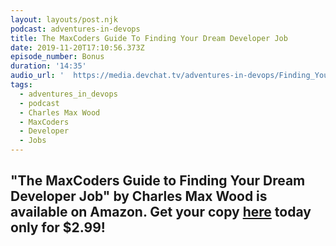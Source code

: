 ```yaml
---
layout: layouts/post.njk
podcast: adventures-in-devops
title: The MaxCoders Guide To Finding Your Dream Developer Job
date: 2019-11-20T17:10:56.373Z
episode_number: Bonus
duration: '14:35'
audio_url: '  https://media.devchat.tv/adventures-in-devops/Finding_Your_Dream_Job.mp3'
tags:
  - adventures_in_devops
  - podcast
  - Charles Max Wood
  - MaxCoders
  - Developer
  - Jobs
---
```

## "**The MaxCoders Guide to Finding Your Dream Developer Job" by Charles Max Wood is available on Amazon. Get your copy** [**here**](<The MaxCoders Guide to Finding Your Dream Developer Job" by Charles Max Wood is available on Amazon. Get your copy here today only for $2.99!>) **today only for $2.99!**
